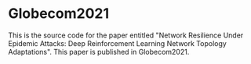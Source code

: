 # Globecom2021

This is the source code for the paper entitled "Network Resilience Under Epidemic Attacks: Deep Reinforcement Learning Network Topology Adaptations". This paper is published in Globecom2021.
